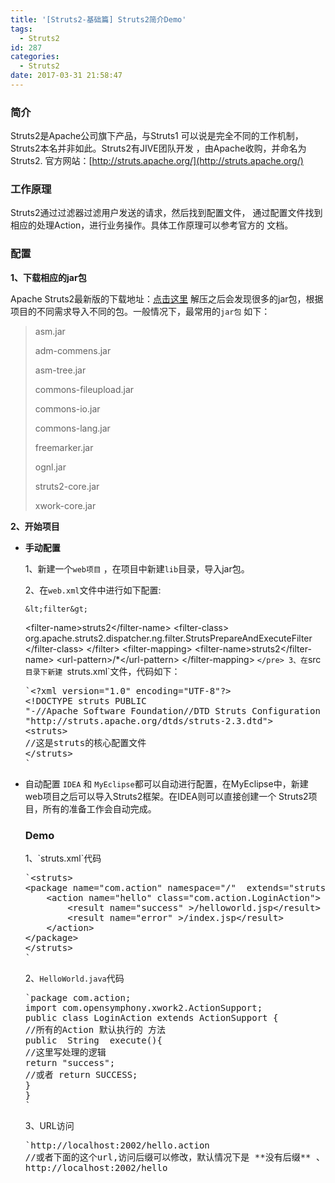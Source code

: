 ```yaml
---
title: '[Struts2-基础篇] Struts2简介Demo'
tags:
  - Struts2
id: 287
categories:
  - Struts2
date: 2017-03-31 21:58:47
---
```


### 简介

Struts2是Apache公司旗下产品，与Struts1 可以说是完全不同的工作机制，Struts2本名并非如此。Struts2有JIVE团队开发 ，由Apache收购，并命名为Struts2.
官方网站：[http://struts.apache.org/](http://struts.apache.org/)

### 工作原理

Struts2通过过滤器过滤用户发送的请求，然后找到配置文件， 通过配置文件找到相应的处理Action，进行业务操作。具体工作原理可以参考官方的 文档。

### 配置

**1、下载相应的jar包**

Apache Struts2最新版的下载地址：[点击这里](http://mirrors.tuna.tsinghua.edu.cn/apache/struts/2.5.10.1/struts-2.5.10.1-all.zip)
解压之后会发现很多的jar包，根据项目的不同需求导入不同的包。一般情况下，最常用的`jar包` 如下：

> asm.jar
> 
>   adm-commens.jar
> 
>   asm-tree.jar
> 
>   commons-fileupload.jar
> 
>   commons-io.jar
> 
>   commons-lang.jar
> 
>   freemarker.jar
> 
>   ognl.jar
> 
>   struts2-core.jar
> 
>   xwork-core.jar

**2、开始项目**

*   **手动配置**

    1、新建一个`web项目` ，在项目中新建`lib`目录，导入jar包。

    2、在`web.xml`文件中进行如下配置:

        &lt;filter&gt;
    &lt;filter-name&gt;struts2&lt;/filter-name&gt;
    &lt;filter-class&gt;
    org.apache.struts2.dispatcher.ng.filter.StrutsPrepareAndExecuteFilter
    &lt;/filter-class&gt;
    &lt;/filter&gt;
    &lt;filter-mapping&gt;
    &lt;filter-name&gt;struts2&lt;/filter-name&gt;
    &lt;url-pattern&gt;/*&lt;/url-pattern&gt;
    &lt;/filter-mapping&gt;
    `</pre>
    3、在`src`目录下新建 `struts.xml`文件，代码如下：
    <pre>`&lt;?xml version="1.0" encoding="UTF-8"?&gt;
    &lt;!DOCTYPE struts PUBLIC
    "-//Apache Software Foundation//DTD Struts Configuration 2.3//EN"
    "http://struts.apache.org/dtds/struts-2.3.dtd"&gt;
    &lt;struts&gt;
    //这是struts的核心配置文件
    &lt;/struts&gt;
    `</pre>
*   自动配置
    `IDEA` 和 `MyEclipse`都可以自动进行配置，在MyEclipse中，新建web项目之后可以导入Struts2框架。在IDEA则可以直接创建一个 Struts2项目，所有的准备工作会自动完成。</p>

    ### Demo

    <p>1、`struts.xml`代码

    <pre>`&lt;struts&gt;
    &lt;package name="com.action" namespace="/"  extends="struts-default"&gt;
        &lt;action name="hello" class="com.action.LoginAction"&gt;
            &lt;result name="success" &gt;/helloworld.jsp&lt;/result&gt;
            &lt;result name="error" &gt;/index.jsp&lt;/result&gt;
        &lt;/action&gt;
    &lt;/package&gt;
    &lt;/struts&gt;
    `</pre>

    2、`HelloWorld.java`代码

    <pre>`package com.action;
    import com.opensymphony.xwork2.ActionSupport;
    public class LoginAction extends ActionSupport {
    //所有的Action 默认执行的 方法
    public  String  execute(){
    //这里写处理的逻辑
    return "success";
    //或者 return SUCCESS;
    }
    }
    `</pre>

    3、URL访问

    <pre>`http://localhost:2002/hello.action
    //或者下面的这个url,访问后缀可以修改，默认情况下是 **没有后缀** 、**.action** 
    http://localhost:2002/hello
    